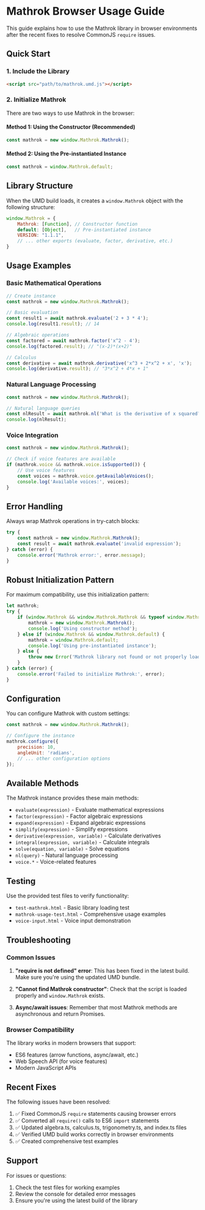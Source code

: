 # Mathrok Browser Usage Guide

This guide explains how to use the Mathrok library in browser environments after the recent fixes to resolve CommonJS `require` issues.

## Quick Start

### 1. Include the Library

```html
<script src="path/to/mathrok.umd.js"></script>
```

### 2. Initialize Mathrok

There are two ways to use Mathrok in the browser:

#### Method 1: Using the Constructor (Recommended)
```javascript
const mathrok = new window.Mathrok.Mathrok();
```

#### Method 2: Using the Pre-instantiated Instance
```javascript
const mathrok = window.Mathrok.default;
```

## Library Structure

When the UMD build loads, it creates a `window.Mathrok` object with the following structure:

```javascript
window.Mathrok = {
    Mathrok: [Function], // Constructor function
    default: [Object],   // Pre-instantiated instance
    VERSION: "1.1.1",
    // ... other exports (evaluate, factor, derivative, etc.)
}
```

## Usage Examples

### Basic Mathematical Operations

```javascript
// Create instance
const mathrok = new window.Mathrok.Mathrok();

// Basic evaluation
const result1 = await mathrok.evaluate('2 + 3 * 4');
console.log(result1.result); // 14

// Algebraic operations
const factored = await mathrok.factor('x^2 - 4');
console.log(factored.result); // "(x-2)*(x+2)"

// Calculus
const derivative = await mathrok.derivative('x^3 + 2*x^2 + x', 'x');
console.log(derivative.result); // "3*x^2 + 4*x + 1"
```

### Natural Language Processing

```javascript
const mathrok = new window.Mathrok.Mathrok();

// Natural language queries
const nlResult = await mathrok.nl('What is the derivative of x squared?');
console.log(nlResult);
```

### Voice Integration

```javascript
const mathrok = new window.Mathrok.Mathrok();

// Check if voice features are available
if (mathrok.voice && mathrok.voice.isSupported()) {
    // Use voice features
    const voices = mathrok.voice.getAvailableVoices();
    console.log('Available voices:', voices);
}
```

## Error Handling

Always wrap Mathrok operations in try-catch blocks:

```javascript
try {
    const mathrok = new window.Mathrok.Mathrok();
    const result = await mathrok.evaluate('invalid expression');
} catch (error) {
    console.error('Mathrok error:', error.message);
}
```

## Robust Initialization Pattern

For maximum compatibility, use this initialization pattern:

```javascript
let mathrok;
try {
    if (window.Mathrok && window.Mathrok.Mathrok && typeof window.Mathrok.Mathrok === 'function') {
        mathrok = new window.Mathrok.Mathrok();
        console.log('Using constructor method');
    } else if (window.Mathrok && window.Mathrok.default) {
        mathrok = window.Mathrok.default;
        console.log('Using pre-instantiated instance');
    } else {
        throw new Error('Mathrok library not found or not properly loaded');
    }
} catch (error) {
    console.error('Failed to initialize Mathrok:', error);
}
```

## Configuration

You can configure Mathrok with custom settings:

```javascript
const mathrok = new window.Mathrok.Mathrok();

// Configure the instance
mathrok.configure({
    precision: 10,
    angleUnit: 'radians',
    // ... other configuration options
});
```

## Available Methods

The Mathrok instance provides these main methods:

- `evaluate(expression)` - Evaluate mathematical expressions
- `factor(expression)` - Factor algebraic expressions
- `expand(expression)` - Expand algebraic expressions
- `simplify(expression)` - Simplify expressions
- `derivative(expression, variable)` - Calculate derivatives
- `integral(expression, variable)` - Calculate integrals
- `solve(equation, variable)` - Solve equations
- `nl(query)` - Natural language processing
- `voice.*` - Voice-related features

## Testing

Use the provided test files to verify functionality:

- `test-mathrok.html` - Basic library loading test
- `mathrok-usage-test.html` - Comprehensive usage examples
- `voice-input.html` - Voice input demonstration

## Troubleshooting

### Common Issues

1. **"require is not defined" error**: This has been fixed in the latest build. Make sure you're using the updated UMD bundle.

2. **"Cannot find Mathrok constructor"**: Check that the script is loaded properly and `window.Mathrok` exists.

3. **Async/await issues**: Remember that most Mathrok methods are asynchronous and return Promises.

### Browser Compatibility

The library works in modern browsers that support:
- ES6 features (arrow functions, async/await, etc.)
- Web Speech API (for voice features)
- Modern JavaScript APIs

## Recent Fixes

The following issues have been resolved:

1. ✅ Fixed CommonJS `require` statements causing browser errors
2. ✅ Converted all `require()` calls to ES6 `import` statements
3. ✅ Updated algebra.ts, calculus.ts, trigonometry.ts, and index.ts files
4. ✅ Verified UMD build works correctly in browser environments
5. ✅ Created comprehensive test examples

## Support

For issues or questions:
1. Check the test files for working examples
2. Review the console for detailed error messages
3. Ensure you're using the latest build of the library